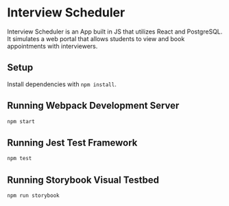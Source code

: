 # Interview Scheduler

Interview Scheduler is an App built in JS that utilizes React and PostgreSQL. It simulates a web portal that allows students to view and book appointments with interviewers.

## Setup

Install dependencies with `npm install`.

## Running Webpack Development Server

```sh
npm start
```

## Running Jest Test Framework

```sh
npm test
```

## Running Storybook Visual Testbed

```sh
npm run storybook
```
